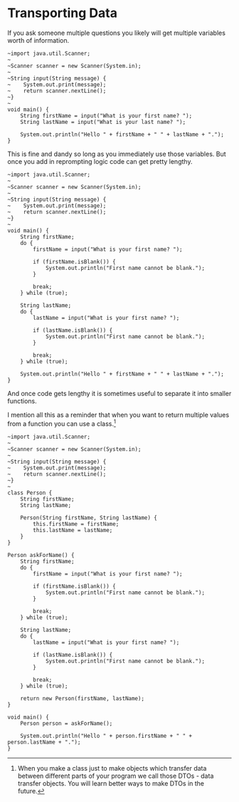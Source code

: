 # Transporting Data

If you ask someone multiple questions you likely will get multiple variables
worth of information.

```java,no_run
~import java.util.Scanner;
~
~Scanner scanner = new Scanner(System.in);
~
~String input(String message) {
~    System.out.print(message);
~    return scanner.nextLine();
~}
~
void main() {
    String firstName = input("What is your first name? ");
    String lastName = input("What is your last name? ");

    System.out.println("Hello " + firstName + " " + lastName + ".");
}
```

This is fine and dandy so long as you immediately use those variables. But once you add in
reprompting logic code can get pretty lengthy.

```java,no_run
~import java.util.Scanner;
~
~Scanner scanner = new Scanner(System.in);
~
~String input(String message) {
~    System.out.print(message);
~    return scanner.nextLine();
~}
~
void main() {
    String firstName;
    do {
        firstName = input("What is your first name? ");

        if (firstName.isBlank()) {
            System.out.println("First name cannot be blank.");
        }

        break;
    } while (true);

    String lastName;
    do {
        lastName = input("What is your first name? ");

        if (lastName.isBlank()) {
            System.out.println("First name cannot be blank.");
        }

        break;
    } while (true);

    System.out.println("Hello " + firstName + " " + lastName + ".");
}
```

And once code gets lengthy it is sometimes useful to separate it into smaller functions.

I mention all this as a reminder that when you want to return multiple values from a function
you can use a class.[^dto]

```java,no_run
~import java.util.Scanner;
~
~Scanner scanner = new Scanner(System.in);
~
~String input(String message) {
~    System.out.print(message);
~    return scanner.nextLine();
~}
~
class Person {
    String firstName;
    String lastName;

    Person(String firstName, String lastName) {
        this.firstName = firstName;
        this.lastName = lastName;
    }
}

Person askForName() {
    String firstName;
    do {
        firstName = input("What is your first name? ");
        
        if (firstName.isBlank()) {
            System.out.println("First name cannot be blank.");
        }
        
        break;
    } while (true);

    String lastName;
    do {
        lastName = input("What is your first name? ");

        if (lastName.isBlank()) {
            System.out.println("First name cannot be blank.");
        }

        break;
    } while (true);
    
    return new Person(firstName, lastName);
}

void main() {
    Person person = askForName();

    System.out.println("Hello " + person.firstName + " " + person.lastName + ".");
}
```



[^dto]: When you make a class just to make objects which transfer data between different parts of your program we
call those DTOs - data transfer objects. You will learn better ways to make DTOs in the future.